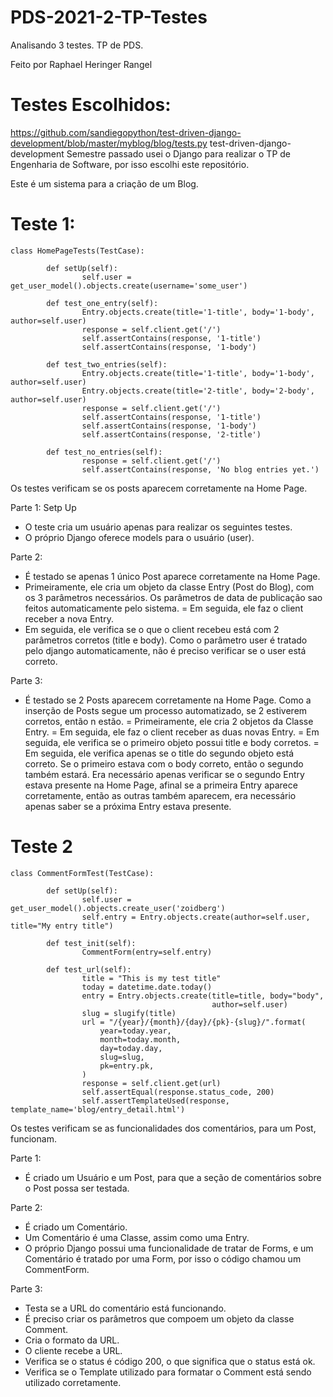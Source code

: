 # PDS-2021-2-TP-Testes
Analisando 3 testes. TP de PDS. 

Feito por Raphael Heringer Rangel

# Testes Escolhidos:
https://github.com/sandiegopython/test-driven-django-development/blob/master/myblog/blog/tests.py
test-driven-django-development
Semestre passado usei o Django para realizar o TP de Engenharia de Software, por isso escolhi este repositório.

Este é um sistema para a criação de um Blog.

# Teste 1:
```
class HomePageTests(TestCase):

        def setUp(self):
                self.user = get_user_model().objects.create(username='some_user')

        def test_one_entry(self):
                Entry.objects.create(title='1-title', body='1-body', author=self.user)
                response = self.client.get('/')
                self.assertContains(response, '1-title')
                self.assertContains(response, '1-body')
                
        def test_two_entries(self):
                Entry.objects.create(title='1-title', body='1-body', author=self.user)
                Entry.objects.create(title='2-title', body='2-body', author=self.user)
                response = self.client.get('/')
                self.assertContains(response, '1-title')
                self.assertContains(response, '1-body')
                self.assertContains(response, '2-title')

        def test_no_entries(self):
                response = self.client.get('/')
                self.assertContains(response, 'No blog entries yet.')
```
Os testes verificam se os posts aparecem corretamente na Home Page.

Parte 1: Setp Up
- O teste cria um usuário apenas para realizar os seguintes testes.
- O próprio Django oferece models para o usuário (user).

Parte 2: 
- É testado se apenas 1 único Post aparece corretamente na Home Page.
- Primeiramente, ele cria um objeto da classe Entry (Post do Blog), com os 3 parâmetros necessários. Os parâmetros de data de publicação sao feitos automaticamente pelo sistema.
= Em seguida, ele faz o client receber a nova Entry.
- Em seguida, ele verifica se o que o client recebeu está com 2 parâmetros corretos (title e body). Como o parâmetro user é tratado pelo django automaticamente, não é preciso verificar se o user está correto.

Parte 3: 
- É testado se 2 Posts aparecem corretamente na Home Page. Como a inserção de Posts segue um processo automatizado, se 2 estiverem corretos, então n estão.
= Primeiramente, ele cria 2 objetos da Classe Entry.
= Em seguida, ele faz o client receber as duas novas Entry.
= Em seguida, ele verifica se o primeiro objeto possui title e body corretos.
= Em seguida, ele verifica apenas se o title do segundo objeto está correto. Se o primeiro estava com o body correto, então o segundo também estará. Era necessário apenas verificar se o segundo Entry estava presente na Home Page, afinal se a primeira Entry aparece corretamente, então as outras também aparecem, era necessário apenas saber se a próxima Entry estava presente.

# Teste 2

``` 
class CommentFormTest(TestCase):

        def setUp(self):
                self.user = get_user_model().objects.create_user('zoidberg')
                self.entry = Entry.objects.create(author=self.user, title="My entry title")
                
        def test_init(self):
                CommentForm(entry=self.entry)

        def test_url(self):
                title = "This is my test title"
                today = datetime.date.today()
                entry = Entry.objects.create(title=title, body="body",
                                             author=self.user)
                slug = slugify(title)
                url = "/{year}/{month}/{day}/{pk}-{slug}/".format(
                    year=today.year,
                    month=today.month,
                    day=today.day,
                    slug=slug,
                    pk=entry.pk,
                )
                response = self.client.get(url)
                self.assertEqual(response.status_code, 200)
                self.assertTemplateUsed(response, template_name='blog/entry_detail.html') 
```
Os testes verificam se as funcionalidades dos comentários, para um Post, funcionam.

Parte 1:
- É criado um Usuário e um Post, para que a seção de comentários sobre o Post possa ser testada.

Parte 2:
- É criado um Comentário.
- Um Comentário é uma Classe, assim como uma Entry.
- O próprio Django possui uma funcionalidade de tratar de Forms, e um Comentário é tratado por uma Form, por isso o código chamou um CommentForm.

Parte 3:
- Testa se a URL do comentário está funcionando.
- É preciso criar os parâmetros que compoem um objeto da classe Comment.
- Cria o formato da URL.
- O cliente recebe a URL.
- Verifica se o status é código 200, o que significa que o status está ok.
- Verifica se o Template utilizado para formatar o Comment está sendo utilizado corretamente.
